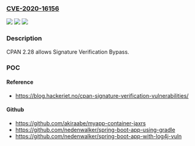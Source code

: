 ### [CVE-2020-16156](https://cve.mitre.org/cgi-bin/cvename.cgi?name=CVE-2020-16156)
![](https://img.shields.io/static/v1?label=Product&message=n%2Fa&color=blue)
![](https://img.shields.io/static/v1?label=Version&message=n%2Fa&color=blue)
![](https://img.shields.io/static/v1?label=Vulnerability&message=n%2Fa&color=brighgreen)

### Description

CPAN 2.28 allows Signature Verification Bypass.

### POC

#### Reference
- https://blog.hackeriet.no/cpan-signature-verification-vulnerabilities/

#### Github
- https://github.com/akiraabe/myapp-container-jaxrs
- https://github.com/nedenwalker/spring-boot-app-using-gradle
- https://github.com/nedenwalker/spring-boot-app-with-log4j-vuln

